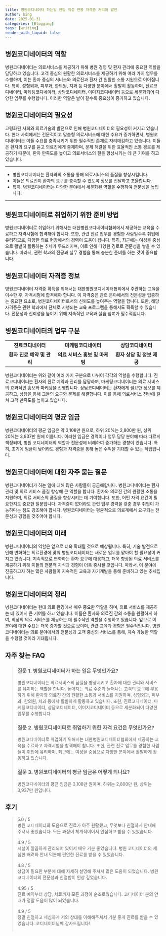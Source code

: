 ```yaml
---
title: 병원코디네이터 하는일 전망 적성 연봉 자격증 커리어 발전
author: bing
date: 2025-01-31
categories: [Blogging]
tags: [writing]
render_with_liquid: false
---
```



<h2 id='병원코디네이터_역할'>병원코디네이터의 역할</h2>

<p>병원코디네이터는 의료서비스를 제공하기 위해 병원 경영 및 환자 관리에 중요한 역할을 담당하고 있습니다. 고객 중심의 원활한 의료서비스를 제공하기 위해 여러 가지 업무를 수행하며, 이는 환자 중심의 서비스와 의료진과 환자 간 원활한 소통 지원으로 이어집니다. 특히, 성형외과, 피부과, 한의원, 치과 등 다양한 분야에서 활발히 활동하며, 진료코디네이터, 마케팅코디네이터, 상담코디네이터, 이미지코디네이터 등으로 세분화되어 다양한 임무를 수행합니다. 이러한 역할은 날이 갈수록 중요성이 증가하고 있습니다.</p>

<h2 id='병원코디네이터_필요성'>병원코디네이터의 필요성</h2>

<p>고령화된 사회와 의료기술의 발전으로 인해 병원코디네이터의 필요성이 커지고 있습니다. 현대 사회에서는 전문적이고 맞춤형 의료서비스에 대한 수요가 증가하면서, 병원코디네이터는 이들 수요를 충족시키기 위한 필수적인 존재로 자리매김하고 있습니다. 이들은 환자의 요구를 듣고 의료진에게 중재하며, 문제 해결을 위한 효율적인 소통 경로를 제공하기 때문에, 환자 만족도를 높이고 의료서비스의 질을 향상시키는 데 큰 기여를 하고 있습니다.</p>

<hr />

<ul>
    <li>병원코디네이터는 환자와의 소통을 통해 의료서비스의 품질을 향상시킵니다.</li>
    <li>이들은 의료진이 환자의 요구를 충족할 수 있도록 정보를 전달하고 조율합니다.</li>
    <li>특히, 병원코디네이터는 다양한 분야에서 세분화된 역할을 수행하여 전문성을 높입니다.</li>
</ul>

<hr />

<h2 id='병원코디네이터_취업준비'>병원코디네이터로 취업하기 위한 준비 방법</h2>

<p>병원코디네이터로 취업하기 위해서는 대한병원코디네이터협회에서 제공하는 교육을 수료하고 자격시험에 합격해야 합니다. 또한, 관련 진료 업무를 경험한 사람일수록 취업에 유리하므로, 다양한 의료 현장에서의 경력이 도움이 됩니다. 특히, 최근에는 여성을 중심으로 활발히 활동하는 추세가 두드러지며, 이로 인해 다양한 경로로 전문성을 쌓을 수 있습니다. 따라서, 관련 학과의 전공과 실무 경험을 통해 충분한 준비를 하는 것이 중요합니다.</p>

<h2 id='병원코디네이터_자격증_정보'>병원코디네이터 자격증 정보</h2>

<p>병원코디네이터 자격증 획득을 위해서는 대한병원코디네이터협회에서 주관하는 교육을 이수한 후, 자격시험에 합격해야 합니다. 이 자격증은 관련 분야에서의 전문성을 입증하는 중요한 요소로, 병원코디네이터로서의 신뢰도를 높여주는 역할을 합니다. 또한, 해당 자격증은 관련 학과에서 단체로 시행되는 교육 프로그램을 통해서도 획득할 수 있습니다. 전문성과 신뢰성을 높이기 위해 지속적인 교육과 실습 참여가 필수적입니다.</p>

<h2 id='병원코디네이터_업무_구분'>병원코디네이터의 업무 구분</h2>

<table>
    <tr>
        <td style="text-align: center; height: 17px;"><b>진료코디네이터</b></td>
        <td style="text-align: center; height: 17px;"><b>마케팅코디네이터</b></td>
        <td style="text-align: center; height: 17px;"><b>상담코디네이터</b></td>
    </tr>
    <tr>
        <td style="text-align: center; height: 17px;"><b>환자 진료 예약 및 관리</b></td>
        <td style="text-align: center; height: 17px;"><b>의료 서비스 홍보 및 마케팅</b></td>
        <td style="text-align: center; height: 17px;"><b>환자 상담 및 정보 제공</b></td>
    </tr>
</table>

<p>병원코디네이터는 위와 같이 여러 가지 구분으로 나뉘어 각각의 역할을 수행합니다. 진료코디네이터는 환자의 진료 예약과 관리를 담당하며, 마케팅코디네이터는 의료 서비스의 효과적인 홍보와 마케팅을 진행합니다. 상담코디네이터는 환자에게 필요한 정보를 제공하고, 상담을 통해 그들의 요구와 문제를 해결합니다. 이를 통해 의료서비스 전반에 걸쳐 고객 만족도를 높이고 있습니다.</p>

<h2 id='병원코디네이터_평균임금'>병원코디네이터의 평균 임금</h2>

<p>병원코디네이터의 평균 임금은 약 3,108만 원으로, 하위 20%는 2,800만 원, 상위 20%는 3,937만 원에 이릅니다. 이러한 임금은 경력이나 업무 담당 분야에 따라 다르게 책정되며, 병원 코디네이터의 역할과 전문성에 비례하여 증가하는 경향이 있습니다. 특히, 초기에 임금이 낮더라도 경험과 자격증을 통해 높은 수익을 기대할 수 있는 직업입니다.</p>

<h2 id='병원코디네이터_자주하는질문'>병원코디네이터에 대한 자주 묻는 질문</h2>

<p>병원코디네이터가 하는 일에 대해 많은 사람들이 궁금해합니다. 병원코디네이터는 환자 관리 및 의료 서비스 품질 향상에 큰 역할을 합니다. 환자와 의료진 간의 원활한 소통을 지원하며, 의료 서비스의 품질을 향상시키는 데 기여합니다. 또한, 어떤 자격 요건이 필요한지도 중요한 질문입니다. 자격증이 없더라도 관련 업무 경력을 갖춘 경우 취업이 가능하다는 점도 강조해야 합니다. 병원코디네이터는 평균적으로 의료계에서 요구되는 전문성과 경험을 갖추어야 합니다.</p>

<h2 id='병원코디네이터_미래'>병원코디네이터의 미래</h2>

<p>병원코디네이터의 역할은 앞으로 더욱 확대될 것으로 예상됩니다. 특히, 기술 발전으로 인해 변화하는 의료환경에 맞춰 병원코디네이터는 새로운 업무를 맡아야 할 필요성이 커지고 있습니다. 지속적으로 변화하는 환자 요구에 대응하고, 더욱 향상된 의료 서비스를 제공하기 위해 이들의 전문적 지식과 경험이 더욱 중시될 것입니다. 따라서, 이 분야에 진출하고자 하는 많은 사람들이 지속적인 교육과 자기계발을 통해 준비하고 있는 추세입니다.</p>

<h2 id='병원코디네이터_정리'>병원코디네이터의 정리</h2>

<p>병원코디네이터는 현대 의료 환경에서 매우 중요한 역할을 하며, 의료 서비스를 제공하는 데 있어서 큰 기여를 하고 있습니다. 이들은 환자와 의료진 간의 소통을 원활하게 하여, 최상의 의료 서비스를 제공하는 데 필수적인 역할을 수행하고 있습니다. 앞으로 이 분야에 대한 수요는 더욱 증가할 것으로 보이며, 관련 교육과 경험은 필수적입니다. 병원코디네이터는 의료 분야에서의 전문성과 고객 중심의 서비스를 통해, 지속 가능한 역할을 수행할 것이라 기대됩니다.</p>


<h2 id='자주_찾는_FAQ'>자주 찾는 FAQ</h2>
<div itemscope="" itemtype="https://schema.org/FAQPage"> 
<blockquote> 
<div itemscope="" itemprop="mainEntity" itemtype="https://schema.org/Question"> 
<h3 itemprop="name">질문 1. 병원코디네이터가 하는 일은 무엇인가요?</h3> 
<div itemscope="" itemprop="acceptedAnswer" itemtype="https://schema.org/Answer"> 
<span itemprop="text"> 
<p>병원코디네이터는 의료서비스의 품질을 향상시키고 환자에 대한 관리와 서비스를 유지하는 역할을 합니다. 높아지는 의료 수준과 늘어나는 고객의 요구에 부응하기 위해 환자와 의료진 간의 원활한 소통과 서비스를 지원하며, 성형외과, 피부과, 한의원, 치과 등에서 활발하게 활동하고 있습니다. 또한, 진료코디네이터, 마케팅코디네이터, 상담코디네이터, 이미지코디네이터 등으로 세분화되어 다양한 업무를 수행합니다.</p> 
</span> 
</div> 
</div> 

<div itemscope="" itemprop="mainEntity" itemtype="https://schema.org/Question"> 
<h3 itemprop="name">질문 2. 병원코디네이터로 취업하기 위한 자격 요건은 무엇인가요?</h3> 
<div itemscope="" itemprop="acceptedAnswer" itemtype="https://schema.org/Answer"> 
<span itemprop="text"> 
<p>병원코디네이터로 취업하기 위해서는 대한병원코디네이터협회에서 제공하는 교육을 수료하고 자격시험을 합격해야 합니다. 또한, 관련 진료 업무를 경험한 사람들이 취업에 유리하며, 최근에는 여성을 중심으로 다양한 분야에서 활발하게 활동하고 있습니다.</p> 
</span> 
</div> 
</div> 

<div itemscope="" itemprop="mainEntity" itemtype="https://schema.org/Question"> 
<h3 itemprop="name">질문 3. 병원코디네이터의 평균 임금은 어떻게 되나요?</h3> 
<div itemscope="" itemprop="acceptedAnswer" itemtype="https://schema.org/Answer"> 
<span itemprop="text"> 
<p>병원코디네이터의 평균 임금은 3,108만 원이며, 하위는 2,800만 원, 상위는 3,937만 원입니다.</p> 
</span> 
</div> 
</div> 

</blockquote> 
</div>
<h2 id='후기'>후기</h2>
<div itemscope itemtype="https://schema.org/Product">
  <blockquote>
  <div itemprop="review" itemscope itemtype="https://schema.org/Review">
      <div itemprop="reviewRating" itemscope itemtype="https://schema.org/Rating"> <span itemprop="ratingValue">5.0</span> / <span itemprop="bestRating">5</span> </div>
      <span itemprop="reviewBody">병원 코디네이터의 도움으로 진료가 아주 원활했고, 무엇보다 친절하게 안내해 주셔서 좋았습니다. 모든 과정이 체계적이어서 안심하고 받을 수 있었습니다.</span>
  </div>
  <br>
  <div itemprop="review" itemscope itemtype="https://schema.org/Review">
      <div itemprop="reviewRating" itemscope itemtype="https://schema.org/Rating"> <span itemprop="ratingValue">4.9</span> / <span itemprop="bestRating">5</span> </div>
      <span itemprop="reviewBody">시설이 깔끔하게 관리되어 있어서 매우 기분 좋았습니다. 병원 코디네이터의 세심한 배려와 안내 덕분에 편안한 진료를 받을 수 있었습니다.</span>
  </div>
  <br>
  <div itemprop="review" itemscope itemtype="https://schema.org/Review">
      <div itemprop="reviewRating" itemscope itemtype="https://schema.org/Rating"> <span itemprop="ratingValue">4.8</span> / <span itemprop="bestRating">5</span> </div>
      <span itemprop="reviewBody">상담이 필요한 부분에 대해 자세히 설명해 주셔서 많은 도움이 되었습니다. 병원 코디네이터의 전문성과 친절함이 인상 깊었습니다.</span>
  </div>
  <br>
  <div itemprop="review" itemscope itemtype="https://schema.org/Review">
      <div itemprop="reviewRating" itemscope itemtype="https://schema.org/Rating"> <span itemprop="ratingValue">4.95</span> / <span itemprop="bestRating">5</span> </div>
      <span itemprop="reviewBody">진료 예약부터 상담, 치료까지 모든 과정이 순조로웠습니다. 코디네이터 분의 안내가 정말 도움이 많이 되었습니다.</span>
  </div>
  <br>
  <div itemprop="review" itemscope itemtype="https://schema.org/Review">
      <div itemprop="reviewRating" itemscope itemtype="https://schema.org/Rating"> <span itemprop="ratingValue">4.9</span> / <span itemprop="bestRating">5</span> </div>
      <span itemprop="reviewBody">정말 친절하고 세심하게 저의 상태를 이해해주셔서 기분 좋게 진료를 받을 수 있었습니다. 코디네이터님께 감사드립니다!</span>
  </div>
  <br>
  </blockquote>
</div>
